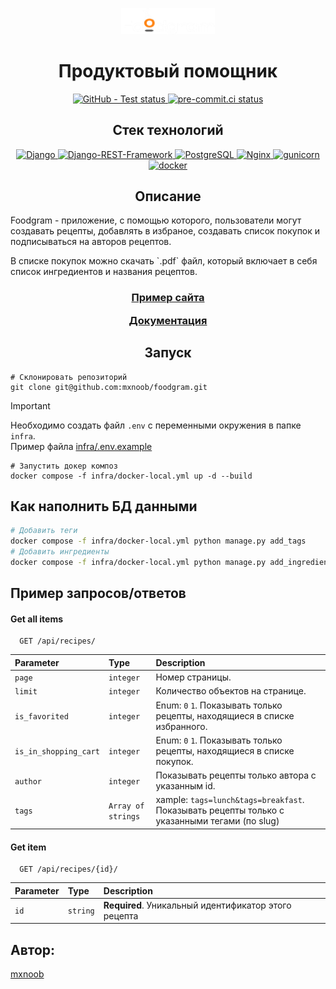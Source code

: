 
<p align="center">
    <img src="backend/data/logo.png" width="150">
</p>

<h1 align="center">Продуктовый помощник</h1>

<p align="center">
    <a href="https://github.com/mxnoob/foodgram/actions?query=workflow:CI/CD">
        <img alt="GitHub - Test status" src="https://github.com/mxnoob/foodgram/actions/workflows/main.yml/badge.svg">
    </a>
    <a href="https://results.pre-commit.ci/latest/github/mxnoob/foodgram/main">
        <img alt="pre-commit.ci status" src="https://results.pre-commit.ci/badge/github/mxnoob/foodgram/main.svg">
    </a>
</p>
<h2 align="center">Стек технологий</h2>

<p align="center">
    <a href="https://www.djangoproject.com/">
        <img alt="Django" src="https://img.shields.io/badge/django-%23092E20.svg?style=for-the-badge&logo=django&logoColor=white">
    </a>
    <a href="https://www.django-rest-framework.org/">
        <img alt="Django-REST-Framework" src="https://img.shields.io/badge/DJANGO-REST-ff1709?style=for-the-badge&logo=django&logoColor=white&color=ff1709&labelColor=gray">
    </a>
    <a href="https://www.postgresql.org/">
        <img alt="PostgreSQL" src="https://img.shields.io/badge/postgres-%23316192.svg?style=for-the-badge&logo=postgresql&logoColor=white">
    </a>
    <a href="https://nginx.org/ru/">
        <img alt="Nginx" src="https://img.shields.io/badge/nginx-%23009639.svg?style=for-the-badge&logo=nginx&logoColor=white">
    </a>
    <a href="https://gunicorn.org/">
        <img alt="gunicorn" src="https://img.shields.io/badge/gunicorn-%298729.svg?style=for-the-badge&logo=gunicorn&logoColor=white">
    </a>
    <a href="https://www.docker.com/">
        <img alt="docker" src="https://img.shields.io/badge/docker-%230db7ed.svg?style=for-the-badge&logo=docker&logoColor=white">
    </a>
</p>
<h2 align="center">Описание</h2>

<p>
    Foodgram - приложение, с помощью которого, пользователи могут создавать рецепты, добавлять в избраное, создавать список покупок и подписываться на авторов рецептов.</p>
    <p>В списке покупок можно скачать `.pdf` файл, который включает в себя список ингредиентов и названия рецептов.
</p>

<h3 align="center">
    <a href="http://foodgrm.hopto.org">Пример сайта</a><p></p>
    <a href="http://foodgrm.hopto.org/api/docs/">Документация</a>
</h3>


<h2 align="center">Запуск</h2>

```shell
# Склонировать репозиторий
git clone git@github.com:mxnoob/foodgram.git
```

> [!IMPORTANT]
> Необходимо создать файл `.env` с переменными окружения в папке `infra`.</br>
> Пример файла [infra/.env.example](https://github.com/mxnoob/foodgram/blob/6144c03a787cb75549b26c2059937192cce50b0a/infra/.env.example#L1-L13)


```shell
# Запустить докер композ
docker compose -f infra/docker-local.yml up -d --build
```
## Как наполнить БД данными

```bash
# Добавить теги
docker compose -f infra/docker-local.yml python manage.py add_tags
# Добавить ингредиенты
docker compose -f infra/docker-local.yml python manage.py add_ingredients
```


## Пример запросов/ответов

#### Get all items

```http
  GET /api/recipes/
```

| Parameter | Type     | Description                                                            |
| :-------- | :------- |:-----------------------------------------------------------------------|
| `page` | `integer` | Номер страницы.                                                        |
| `limit` | `integer` | Количество объектов на странице.                                       |
| `is_favorited` | `integer` | Enum: `0` `1`. Показывать только рецепты, находящиеся в списке избранного. |
| `is_in_shopping_cart` | `integer` | Enum: `0` `1`. Показывать только рецепты, находящиеся в списке покупок. |
| `author` | `integer` | Показывать рецепты только автора с указанным id.                                                        |
| `tags` | `Array of strings` | xample: `tags=lunch&tags=breakfast`. Показывать рецепты только с указанными тегами (по slug)                                            |

#### Get item

```http
  GET /api/recipes/{id}/
```

| Parameter | Type     | Description                                            |
| :-------- | :------- |:-------------------------------------------------------|
| `id`      | `string` | **Required**. Уникальный идентификатор этого рецепта  |

## Автор:

[mxnoob](https://www.github.com/mxnoob)